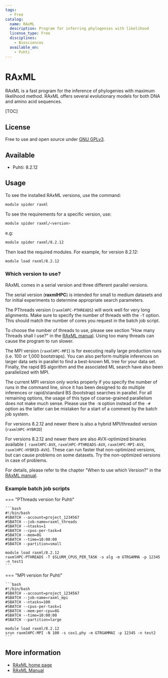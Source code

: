 ```yaml
---
tags:
  - Free
catalog:
  name: RAxML
  description: Program for inferring phylogenies with likelihood
  license_type: Free
  disciplines:
    - Biosciences
  available_on:
    - Puhti
---
```


# RAxML

RAxML is a fast program for the inference of phylogenies with maximum likelihood method. RAxML offers several evolutionary models for both DNA and amino acid sequences.

[TOC]

## License

Free to use and open source under [GNU GPLv3](https://www.gnu.org/licenses/gpl-3.0.html).

## Available

- Puhti: 8.2.12

## Usage

To see the installed RAxML versions, use the command:

```bash
module spider raxml
```

To see the requirements for a specific version, use:

```bash
module spider raxml/<version>
```

e.g:

```bash
module spider raxml/8.2.12
```

Then load the required modules. For example, for version 8.2.12:

```bash
module load raxml/8.2.12
```

### Which version to use?

RAxML comes in a serial version and three different parallel versions.

The serial version (**raxmlHPC**) is intended for small to medium datasets and for initial experiments to determine appropriate search parameters.

The PThreads version (`raxmlHPC-PTHREADS`) will work well for very long alignments. Make sure to specify the number of threads with the ­`-T` option. This should match the number of cores you request in the batch job script.

To choose the number of threads to use, please see section "How many Threads shall I use?" in the [RAxML manual](https://cme.h-its.org/exelixis/resource/download/NewManual.pdf). Using too many threads can cause the program to run slower.

The MPI version (`raxmlHPC-MPI`) is for executing really large production runs (i.e. 100 or 1,000 bootstraps). You can also perform multiple inferences on larger data sets in parallel to find a best-known ML tree for your data set. Finally, the rapid BS algorithm and the associated ML search have also been parallelized with MPI.
 
The current MPI version only works properly if you specify the number of runs in the command line, since it has been designed to do multiple inferences or rapid/standard BS (bootstrap) searches in parallel. For all remaining options, the usage of this type of coarse-grained parallelism does not make much sense. Please use the `-N` option instead of the `-#` option as the latter can be mistaken for a start of a comment by the batch job system.

For versions 8.2.12 and newer there is also a hybrid MPI/threaded version (`raxmlHPC-HYBRID`)

For versions 8.2.12 and newer there are also AVX-optimized binaries available (` raxmlHPC-AVX`, `raxmlHPC-PTHREADS-AVX`, `raxmlHPC-MPI-AVX`, `raxmlHPC-HYBRID-AVX`). These can run faster that non-optimized versions, but can cause problems on some datasets. Try the non-optimized versions in case of problems.

For details, please refer to the chapter "When to use which Version?" in the [RAxML manual](https://cme.h-its.org/exelixis/resource/download/NewManual.pdf).

### Example batch job scripts

=== "PThreads version for Puhti"

    ```bash
    #!/bin/bash
    #SBATCH --account=project_1234567
    #SBATCH --job-name=raxml_threads
    #SBATCH --ntasks=1
    #SBATCH --cpus-per-task=4
    #SBATCH --mem=8G
    #SBATCH --time=10:00:00
    #SBATCH --partition=small

    module load raxml/8.2.12
    raxmlHPC-PTHREADS -T $SLURM_CPUS_PER_TASK ­-s alg -­m GTRGAMMA ­-p 12345 ­-n test1
    ```

=== "MPI version for Puhti"

    ```bash
    #!/bin/bash
    #SBATCH --account=project_1234567
    #SBATCH --job-name=raxml_mpi
    #SBATCH --ntasks=100
    #SBATCH --cpus-per-task=1
    #SBATCH --mem-per-cpu=8G
    #SBATCH --time=10:00:00
    #SBATCH --partition=large

    module load raxml/8.2.12
    srun raxmlHPC-MPI -N 100 -s cox1.phy -m GTRGAMMAI -p 12345 -n test2
    ```

## More information

* [RAxML home page](http://www.exelixis-lab.org/)
* [RAxML Manual](https://cme.h-its.org/exelixis/resource/download/NewManual.pdf)
